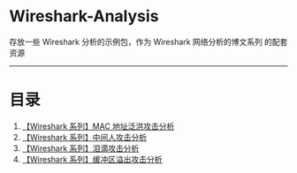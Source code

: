 # Wireshark-Analysis
存放一些 Wireshark 分析的示例包，作为 Wireshark 网络分析的博文系列 的配套资源

---

# 目录

1. [【Wireshark 系列】MAC 地址泛洪攻击分析](https://www.zer0-nu1l.com/2020/06/28/%E3%80%90Wireshark%20%E7%B3%BB%E5%88%97%E3%80%91MAC%20%E5%9C%B0%E5%9D%80%E6%B3%9B%E6%B4%AA%E6%94%BB%E5%87%BB%E5%88%86%E6%9E%90/#more)
1. [【Wireshark 系列】中间人攻击分析](https://www.zer0-nu1l.com/2020/06/29/%E3%80%90Wireshark-%E7%B3%BB%E5%88%97%E3%80%91%E4%B8%AD%E9%97%B4%E4%BA%BA%E6%94%BB%E5%87%BB%E5%88%86%E6%9E%90/)
1. [【Wireshark 系列】泪滴攻击分析](https://www.zer0-nu1l.com/2020/07/02/%E3%80%90Wireshark%20%E7%B3%BB%E5%88%97%E3%80%91%E6%B3%AA%E6%BB%B4%E6%94%BB%E5%87%BB%E5%88%86%E6%9E%90/)
1. [【Wireshark 系列】缓冲区溢出攻击分析](https://www.zer0-nu1l.com/2020/07/05/%E3%80%90Wireshark%20%E7%B3%BB%E5%88%97%E3%80%91%E7%BC%93%E5%86%B2%E5%8C%BA%E6%BA%A2%E5%87%BA%E6%94%BB%E5%87%BB%E5%88%86%E6%9E%90/#more)
